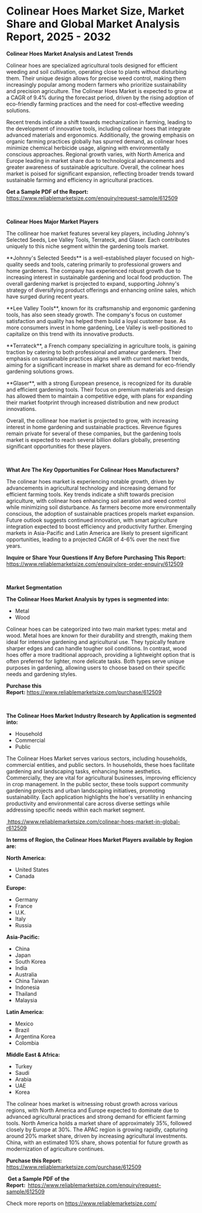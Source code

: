<p><h1>Colinear Hoes Market Size, Market Share and Global Market Analysis Report, 2025 - 2032</h1></p><p><strong>Colinear Hoes Market Analysis and Latest Trends</strong></p>
<p><p>Colinear hoes are specialized agricultural tools designed for efficient weeding and soil cultivation, operating close to plants without disturbing them. Their unique design allows for precise weed control, making them increasingly popular among modern farmers who prioritize sustainability and precision agriculture. The Colinear Hoes Market is expected to grow at a CAGR of 9.4% during the forecast period, driven by the rising adoption of eco-friendly farming practices and the need for cost-effective weeding solutions. </p><p>Recent trends indicate a shift towards mechanization in farming, leading to the development of innovative tools, including colinear hoes that integrate advanced materials and ergonomics. Additionally, the growing emphasis on organic farming practices globally has spurred demand, as colinear hoes minimize chemical herbicide usage, aligning with environmentally conscious approaches. Regional growth varies, with North America and Europe leading in market share due to technological advancements and greater awareness of sustainable agriculture. Overall, the colinear hoes market is poised for significant expansion, reflecting broader trends toward sustainable farming and efficiency in agricultural practices.</p></p>
<p><strong>Get a Sample PDF of the Report:&nbsp;</strong> <a href="https://www.reliablemarketsize.com/enquiry/request-sample/612509?utm_campaign=2528&utm_medium=2&utm_source=Github&utm_content=ia&utm_term=29032025&utm_id=colinear-hoes">https://www.reliablemarketsize.com/enquiry/request-sample/612509</a></p>
<p>&nbsp;</p>
<p><strong>Colinear Hoes Major Market Players</strong></p>
<p><p>The collinear hoe market features several key players, including Johnny's Selected Seeds, Lee Valley Tools, Terrateck, and Glaser. Each contributes uniquely to this niche segment within the gardening tools market.</p><p>**Johnny's Selected Seeds** is a well-established player focused on high-quality seeds and tools, catering primarily to professional growers and home gardeners. The company has experienced robust growth due to increasing interest in sustainable gardening and local food production. The overall gardening market is projected to expand, supporting Johnny's strategy of diversifying product offerings and enhancing online sales, which have surged during recent years.</p><p>**Lee Valley Tools**, known for its craftsmanship and ergonomic gardening tools, has also seen steady growth. The company's focus on customer satisfaction and quality has helped them build a loyal customer base. As more consumers invest in home gardening, Lee Valley is well-positioned to capitalize on this trend with its innovative products.</p><p>**Terrateck**, a French company specializing in agriculture tools, is gaining traction by catering to both professional and amateur gardeners. Their emphasis on sustainable practices aligns well with current market trends, aiming for a significant increase in market share as demand for eco-friendly gardening solutions grows.</p><p>**Glaser**, with a strong European presence, is recognized for its durable and efficient gardening tools. Their focus on premium materials and design has allowed them to maintain a competitive edge, with plans for expanding their market footprint through increased distribution and new product innovations.</p><p>Overall, the collinear hoe market is projected to grow, with increasing interest in home gardening and sustainable practices. Revenue figures remain private for several of these companies, but the gardening tools market is expected to reach several billion dollars globally, presenting significant opportunities for these players.</p></p>
<p>&nbsp;</p>
<p><strong>What Are The Key Opportunities For Colinear Hoes Manufacturers?</strong></p>
<p><p>The colinear hoes market is experiencing notable growth, driven by advancements in agricultural technology and increasing demand for efficient farming tools. Key trends indicate a shift towards precision agriculture, with colinear hoes enhancing soil aeration and weed control while minimizing soil disturbance. As farmers become more environmentally conscious, the adoption of sustainable practices propels market expansion. Future outlook suggests continued innovation, with smart agriculture integration expected to boost efficiency and productivity further. Emerging markets in Asia-Pacific and Latin America are likely to present significant opportunities, leading to a projected CAGR of 4-6% over the next five years.</p></p>
<p><strong>Inquire or Share Your Questions If Any Before Purchasing This Report:</strong> <a href="https://www.reliablemarketsize.com/enquiry/pre-order-enquiry/612509?utm_campaign=2528&utm_medium=2&utm_source=Github&utm_content=ia&utm_term=29032025&utm_id=colinear-hoes">https://www.reliablemarketsize.com/enquiry/pre-order-enquiry/612509</a></p>
<p>&nbsp;</p>
<p><strong>Market Segmentation</strong></p>
<p><strong>The Colinear Hoes Market Analysis by types is segmented into:</strong></p>
<p><ul><li>Metal</li><li>Wood</li></ul></p>
<p><p>Colinear hoes can be categorized into two main market types: metal and wood. Metal hoes are known for their durability and strength, making them ideal for intensive gardening and agricultural use. They typically feature sharper edges and can handle tougher soil conditions. In contrast, wood hoes offer a more traditional approach, providing a lightweight option that is often preferred for lighter, more delicate tasks. Both types serve unique purposes in gardening, allowing users to choose based on their specific needs and gardening styles.</p></p>
<p><strong>Purchase this Report:&nbsp;</strong><a href="https://www.reliablemarketsize.com/purchase/612509?utm_campaign=2528&utm_medium=2&utm_source=Github&utm_content=ia&utm_term=29032025&utm_id=colinear-hoes">https://www.reliablemarketsize.com/purchase/612509</a></p>
<p>&nbsp;</p>
<p><strong>The Colinear Hoes Market Industry Research by Application is segmented into:</strong></p>
<p><ul><li>Household</li><li>Commercial</li><li>Public</li></ul></p>
<p><p>The Colinear Hoes Market serves various sectors, including households, commercial entities, and public sectors. In households, these hoes facilitate gardening and landscaping tasks, enhancing home aesthetics. Commercially, they are vital for agricultural businesses, improving efficiency in crop management. In the public sector, these tools support community gardening projects and urban landscaping initiatives, promoting sustainability. Each application highlights the hoe's versatility in enhancing productivity and environmental care across diverse settings while addressing specific needs within each market segment.</p></p>
<p><a href="https://www.reliablemarketsize.com/colinear-hoes-market-in-global-r612509?utm_campaign=2528&utm_medium=2&utm_source=Github&utm_content=ia&utm_term=29032025&utm_id=colinear-hoes">&nbsp;https://www.reliablemarketsize.com/colinear-hoes-market-in-global-r612509</a></p>
<p><strong>In terms of Region, the Colinear Hoes Market Players available by Region are:</strong></p>
<p>
    <p> <strong> North America: </strong>
        <ul>
            <li>United States</li>
            <li>Canada</li>
        </ul>
        </p> 
    <p> <strong> Europe: </strong>
        <ul>
            <li>Germany</li>
            <li>France</li>
            <li>U.K.</li>
            <li>Italy</li>
            <li>Russia</li>
        </ul>
        </p> 
    <p> <strong> Asia-Pacific: </strong>
        <ul>
            <li>China</li>
            <li>Japan</li>
            <li>South Korea</li>
            <li>India</li>
            <li>Australia</li>
            <li>China Taiwan</li>
            <li>Indonesia</li>
            <li>Thailand</li>
            <li>Malaysia</li>
        </ul>
        </p> 
    <p> <strong> Latin America: </strong>
        <ul>
            <li>Mexico</li>
            <li>Brazil</li>
            <li>Argentina Korea</li>
            <li>Colombia</li>
        </ul>
        </p> 
    <p> <strong> Middle East & Africa: </strong>
        <ul>
            <li>Turkey</li>
            <li>Saudi</li>
            <li>Arabia</li>
            <li>UAE</li>
            <li>Korea</li>
        </ul>
    </p>
    </p>
<p><p>The colinear hoes market is witnessing robust growth across various regions, with North America and Europe expected to dominate due to advanced agricultural practices and strong demand for efficient farming tools. North America holds a market share of approximately 35%, followed closely by Europe at 30%. The APAC region is growing rapidly, capturing around 20% market share, driven by increasing agricultural investments. China, with an estimated 10% share, shows potential for future growth as modernization of agriculture continues.</p></p>
<p><strong>Purchase this Report: </strong><a href="https://www.reliablemarketsize.com/purchase/612509?utm_campaign=2528&utm_medium=2&utm_source=Github&utm_content=ia&utm_term=29032025&utm_id=colinear-hoes">https://www.reliablemarketsize.com/purchase/612509</a></p>
<p>&nbsp;<strong>Get a Sample PDF of the Report:&nbsp;&nbsp;</strong><a href="https://www.reliablemarketsize.com/enquiry/request-sample/612509?utm_campaign=2528&utm_medium=2&utm_source=Github&utm_content=ia&utm_term=29032025&utm_id=colinear-hoes">https://www.reliablemarketsize.com/enquiry/request-sample/612509</a></p>
<p><strong></strong></p>
<p>Check more reports on <a href="https://www.reliablemarketsize.com/?utm_campaign=2528&utm_medium=2&utm_source=Github&utm_content=ia&utm_term=29032025&utm_id=colinear-hoes">https://www.reliablemarketsize.com/</a></p>